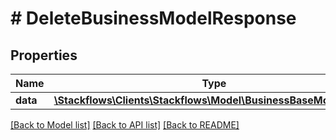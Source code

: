 # # DeleteBusinessModelResponse

## Properties

Name | Type | Description | Notes
------------ | ------------- | ------------- | -------------
**data** | [**\Stackflows\Clients\Stackflows\Model\BusinessBaseModelModel**](BusinessBaseModelModel.md) |  | [optional]

[[Back to Model list]](../../README.md#models) [[Back to API list]](../../README.md#endpoints) [[Back to README]](../../README.md)
